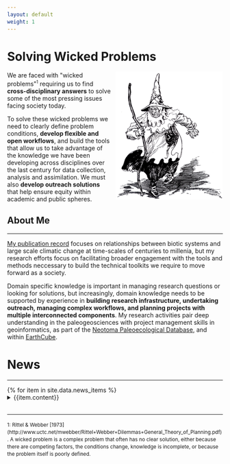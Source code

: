 ```yaml
---
layout: default
weight: 1
---
```


<h1>Solving Wicked Problems</h1>

<img src="images/Wicked_East.png" style="float:right; margin-left:10px" title="The Wicked Witch of the East as pictured in The Tin Woodman of Oz by L. Frank Baum.">
We are faced with "wicked problems"<sup><small>1</small></sup> requiring us to find <b>cross-disciplinary answers</b> to solve some of the most pressing issues facing society today.

To solve these wicked problems we need to clearly define problem conditions, <b>develop flexible and open workflows</b>, and build the tools that allow us to take advantage of the knowledge we have been developing across disciplines over the last century for data collection, analysis and assimilation.  We must also  <b>develop outreach solutions</b> that help ensure equity within academic and public spheres.

<h2>About Me</h2><hr>

[My publication record](http://simongoring.github.io/cv/Publications.html) focuses on relationships between biotic systems and large scale climatic change at time-scales of centuries to millenia, but my research efforts focus on facilitating broader engagement with the tools and methods neccessary to build the technical toolkits we require to move forward as a society.

Domain specific knowledge is important in managing research questions or looking for solutions, but increasingly, domain knowledge needs to be supported by experience in <b>building research infrastructure, undertaking outreach, managing complex workflows, and planning projects with multiple interconnected components</b>.  My research activities pair deep understanding in the paleogeosciences with project management skills in geoinformatics, as part of the [Neotoma Paleoecological Database](http://neotomadb.org), and within [EarthCube](http://earthcube.org).

<div class="news">
	<h1>News</h1>
	<hr>
	{% for item in site.data.news_items %}
	<details>
	<summary>{{item.content}}</summary>

	{% if item.class == "publication" %}
	<p class="hangingindent" style="padding-left:20px;font-size:0.9em;padding-top:4px">{{item.element}} [<a href="{{item.link}}">link</a>]</p>
	{% endif %}
	{% if item.class == "news" %}
	[<a href="{{item.link}}">link</a>]
	{% endif %}
	</details>
	{% endfor %}
</div>
<br>
<hr>
<small>1: Rittel & Webber [1973](http://www.uctc.net/mwebber/Rittel+Webber+Dilemmas+General_Theory_of_Planning.pdf).  A wicked problem is a complex problem that often has no clear solution, either because there are competing factors, the conditions change, knowledge is incomplete, or because the problem itself is poorly defined.</small>